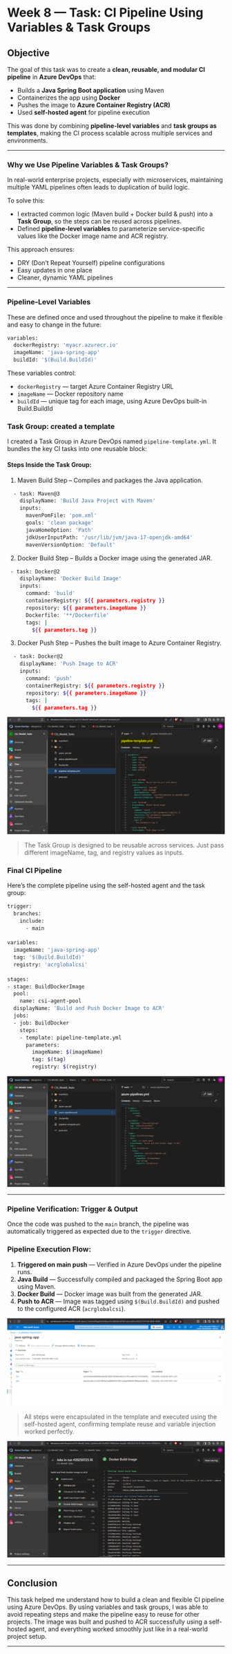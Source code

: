 # Week 8 — Task: CI Pipeline Using Variables & Task Groups  

## Objective

The goal of this task was to create a **clean, reusable, and modular CI pipeline** in **Azure DevOps** that:

- Builds a **Java Spring Boot application** using Maven  
- Containerizes the app using **Docker**
- Pushes the image to **Azure Container Registry (ACR)**
- Used **self-hosted agent** for pipeline execution

This was done by combining **pipeline-level variables** and **task groups as templates**, making the CI process scalable across multiple services and environments.

---

### Why we Use Pipeline Variables & Task Groups?

In real-world enterprise projects, especially with microservices, maintaining multiple YAML pipelines often leads to duplication of build logic.

To solve this:
- I extracted common logic (Maven build + Docker build & push) into a **Task Group**, so the steps can be reused across pipelines.
- Defined **pipeline-level variables** to parameterize service-specific values like the Docker image name and ACR registry.

This approach ensures:
- DRY (Don’t Repeat Yourself) pipeline configurations  
- Easy updates in one place  
- Cleaner, dynamic YAML pipelines  

---

### Pipeline-Level Variables

These are defined once and used throughout the pipeline to make it flexible and easy to change in the future:

```bash
variables:
  dockerRegistry: 'myacr.azurecr.io'
  imageName: 'java-spring-app'
  buildId: '$(Build.BuildId)'
```

These variables control:

- `dockerRegistry` — target Azure Container Registry URL
- `imageName` — Docker repository name
- `buildId` — unique tag for each image, using Azure DevOps built-in Build.BuildId

###  Task Group: created a template

I created a Task Group in Azure DevOps named `pipeline-template.yml`. It bundles the key CI tasks into one reusable block:

####  Steps Inside the Task Group:

1. Maven Build Step – Compiles and packages the Java application.
```bash
  - task: Maven@3
    displayName: 'Build Java Project with Maven'
    inputs:
      mavenPomFile: 'pom.xml'
      goals: 'clean package'
      javaHomeOption: 'Path'
      jdkUserInputPath: '/usr/lib/jvm/java-17-openjdk-amd64'
      mavenVersionOption: 'Default'
```

2. Docker Build Step – Builds a Docker image using the generated JAR.

```bash
 - task: Docker@2
    displayName: 'Docker Build Image'
    inputs:
      command: 'build'
      containerRegistry: ${{ parameters.registry }}
      repository: ${{ parameters.imageName }}
      Dockerfile: '**/Dockerfile'
      tags: |
        ${{ parameters.tag }}
```

3. Docker Push Step – Pushes the built image to Azure Container Registry.

```bash
  - task: Docker@2
    displayName: 'Push Image to ACR'
    inputs:
      command: 'push'
      containerRegistry: ${{ parameters.registry }}
      repository: ${{ parameters.imageName }}
      tags: |
        ${{ parameters.tag }}
```

![pipeline-template](./snapshots/template.png)

> The Task Group is designed to be reusable across services. Just pass different imageName, tag, and registry values as inputs.

### Final CI Pipeline

Here’s the complete pipeline using the self-hosted agent and the task group:

```bash
trigger:
  branches:
    include:
      - main

variables:
  imageName: 'java-spring-app'
  tag: '$(Build.BuildId)'
  registry: 'acrglobalcsi' 

stages:
- stage: BuildDockerImage
  pool:
    name: csi-agent-pool  
  displayName: 'Build and Push Docker Image to ACR'
  jobs:
  - job: BuildDocker
    steps:
    - template: pipeline-template.yml
      parameters:
        imageName: $(imageName)
        tag: $(tag)
        registry: $(registry)
```

![template](./snapshots/main-pipeline.png)

---

### Pipeline Verification: Trigger & Output

Once the code was pushed to the `main` branch, the pipeline was automatically triggered as expected due to the `trigger` directive.

### Pipeline Execution Flow:

1. **Triggered on main push** — Verified in Azure DevOps under the pipeline runs.
2. **Java Build** — Successfully compiled and packaged the Spring Boot app using Maven.
3. **Docker Build** — Docker image was built from the generated JAR.
4. **Push to ACR** — Image was tagged using `$(Build.BuildId)` and pushed to the configured ACR (`acrglobalcsi`).

![image-pushed](./snapshots/image-pushed.png)

>  All steps were encapsulated in the template and executed using the self-hosted agent, confirming template reuse and variable injection worked perfectly.

![pipeline-run](./snapshots/pipeline-success.png)

---

## Conclusion

This task helped me understand how to build a clean and flexible CI pipeline using Azure DevOps. By using variables and task groups, I was able to avoid repeating steps and make the pipeline easy to reuse for other projects. The image was built and pushed to ACR successfully using a self-hosted agent, and everything worked smoothly just like in a real-world project setup.

---
